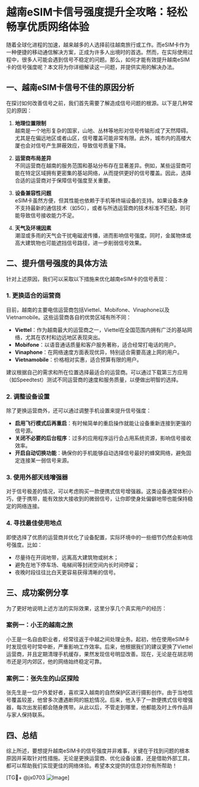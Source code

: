 # 越南eSIM卡信号强度提升全攻略：轻松畅享优质网络体验

随着全球化进程的加速，越来越多的人选择前往越南旅行或工作。而eSIM卡作为一种便捷的移动通信解决方案，正成为许多人出境时的首选。然而，在实际使用过程中，很多人可能会遇到信号不稳定的问题。那么，如何才能有效提升越南eSIM卡的信号强度呢？本文将为你详细解读这一问题，并提供实用的解决办法。

## 一、越南eSIM卡信号不佳的原因分析

在探讨如何改善信号之前，我们首先需要了解造成信号问题的根源。以下是几种常见的原因：

1. **地理位置限制**  
   越南是一个地形复杂的国家，山地、丛林等地形对信号传输形成了天然障碍。尤其是在偏远地区或者山区，信号覆盖可能非常有限。此外，城市内的高楼大厦也会对信号产生屏蔽效应，导致信号质量下降。

2. **运营商布局差异**  
   不同运营商在越南的服务范围和基站分布存在显著差异。例如，某些运营商可能在特定区域拥有更密集的基站网络，从而提供更好的信号覆盖。因此，选择合适的运营商对于保障信号强度至关重要。

3. **设备兼容性问题**  
   eSIM卡虽然方便，但其性能也依赖于手机等终端设备的支持。如果设备本身不支持最新的通信技术（如5G），或者与所选运营商的技术标准不匹配，则可能导致信号接收能力不足。

4. **天气及环境因素**  
   潮湿或多雨的天气会干扰电磁波传播，进而影响信号强度。同时，金属物体或高大建筑物也可能遮挡信号路径，进一步削弱信号效果。

## 二、提升信号强度的具体方法

针对上述原因，我们可以采取以下措施来优化越南eSIM卡的信号表现：

### 1. 更换适合的运营商

目前，越南的主要电信运营商包括Viettel、Mobifone、Vinaphone以及Vietnamobile。这些运营商各自的优势区域有所不同：

- **Viettel**：作为越南最大的运营商之一，Viettel在全国范围内拥有广泛的基站网络，尤其在农村和边远地区表现突出。
- **Mobifone**：以语音通话质量和客户服务著称，适合经常打电话的用户。
- **Vinaphone**：在网络速度方面表现优异，特别适合需要高速上网的用户。
- **Vietnamobile**：价格相对实惠，适合预算有限的用户。

建议根据自己的需求和所在位置选择最适合的运营商。可以通过下载第三方应用（如Speedtest）测试不同运营商的速度和服务质量，以便做出明智的选择。

### 2. 调整设备设置

除了更换运营商外，还可以通过调整手机设置来提升信号强度：

- **启用飞行模式后再重启**：有时候简单的重启操作就能让设备重新连接到更强的信号源。
- **关闭不必要的后台程序**：过多的应用程序运行会占用系统资源，影响信号接收效率。
- **开启自动切换功能**：确保你的手机能够自动选择信号最好的蜂窝网络，避免固定连接某一弱信号来源。

### 3. 使用外部天线增强器

对于信号极差的情况，可以考虑购买一款便携式信号增强器。这类设备通常体积小巧，便于携带，能有效放大接收到的微弱信号，让你即使身处偏僻地带也能保持稳定的网络连接。

### 4. 寻找最佳使用地点

即使选择了优质的运营商并优化了设备配置，实际环境中的一些细节仍然会影响信号强度。比如：

- 尽量待在开阔地带，远离高大建筑物或树木；
- 避免在地下停车场、电梯间等封闭空间内长时间停留；
- 夜晚时段往往比白天更容易获得清晰的信号。

## 三、成功案例分享

为了更好地说明上述方法的实际效果，这里分享几个真实用户的经历：

### 案例一：小王的越南之旅

小王是一名自由职业者，经常往返于中越之间处理业务。起初，他在使用eSIM卡时发现信号时常中断，严重影响工作效率。后来，他根据我们的建议更换了Viettel运营商，并且定期清理手机缓存，果然发现信号明显改善。现在，无论是在胡志明市还是河内郊区，他的网络始终稳定可靠。

### 案例二：张先生的山区探险

张先生是一位户外爱好者，喜欢深入越南的自然保护区进行摄影创作。由于当地信号覆盖较差，他曾多次遭遇断网的尴尬情况。后来，他入手了一款便携式信号增强器，每次出发前都会随身携带。从此以后，不管走到哪里，他都能及时上传作品并与家人保持联系。

## 四、总结

综上所述，要想提升越南eSIM卡的信号强度并非难事，关键在于找到问题的根本原因并采取针对性措施。无论是更换运营商、优化设备设置，还是借助外部工具，都可以帮助我们实现更佳的网络体验。希望本文提供的信息对你有所帮助！

[TG💪+ @jx0703 ![Image](https://github.com/user-attachments/assets/dbca1d08-cadb-493c-b0ec-ad6f7a83f270)]